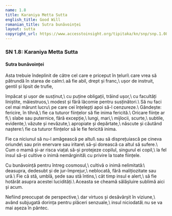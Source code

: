 ```yaml
---
name: 1.8
title: Karaniya Metta Sutta
english_title: Good Will
romanian_title: Sutra bunăvoinței
layout: sutta
copyright_url: https://www.accesstoinsight.org/tipitaka/kn/snp/snp.1.08.than.html
---
```

### SN 1.8: Karaniya Metta Sutta
#### Sutra bunăvoinței

Asta trebuie îndeplinit de către cel care e priceput în țeluri\\
care vrea să pătrundă în starea de calm:\\
aă fie abil, drept și franc,\\
ușor de instruit, gentil și lipsit de trufie,

împăcat și ușor de susținut,\\
cu puține obligații, trăind ușor,\\
cu facultăți liniștite, măiestruos,\\
modest și fără lăcomie pentru susținători.\\
Să nu faci cel mai mărunt lucru\\
pe care cei înțelepți apoi să-l cenzureze.\\
Gândește: fericire, în tihnă,\\
fie ca tuturor ființelor să fie inima fericită.\\
Oricare ființe ar fi,\\
slabe sau puternice, fără excepție,\\
lungi, mari,\\
mijlocii, scurte,\\
subtile, evidente,\\
văzute și nevăzute,\\
apropiate și depărtate,\\
născute și căutând naștere:\\
fie ca tuturor ființelor să le fie fericită inima.

Fie ca niciunul să nu-l amăgească pe altul\\
sau să disprețuiască pe cineva oriunde\\
sau prin enervare sau iritare\\
să-și dorească ca altul să sufere.\\
Cum o mamă și-ar risca viața\\
să-și protejeze copilul, singurul ei copil,\\
la fel insul să-și cultive o inimă nemărginită\\
cu privire la toate ființele.

Cu bunăvoință pentru întreg cosmosul,\\
cultivă o inimă nelimitată:\\
deasupra, dedesubt și de jur-împrejur,\\
neblocată, fără malițiozitate sau ură.\\
Fie că stă, umblă, șede sau stă întins,\\
cât timp insul e alert,\\
să fie hotărât asupra acestei lucidități.\\
Aceasta se cheamă sălășluire sublimă aici și acum.

Nefiind preocupat de perspective,\\
dar virtuos și desăvârșit în viziune,\\
având subjugată dorința pentru plăceri senzuale,\\
insul niciodată\\
nu se va mai așeza în pântec.
